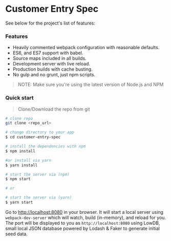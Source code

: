 # Customer Entry Spec
 
See below for the project's list of features:  

### Features

* Heavily commented webpack configuration with reasonable defaults.
* ES6, and ES7 support with babel.
* Source maps included in all builds.
* Development server with live reload.
* Production builds with cache busting.
* No gulp and no grunt, just npm scripts.

>NOTE: Make sure you're using the latest version of Node.js and NPM

### Quick start

> Clone/Download the repo from git

```bash
# clone repo
git clone <repo_url>

# change directory to your app
$ cd customer-entry-spec

# install the dependencies with npm
$ npm install

#or install via yarn
$ yarn install

# start the server via (npm)
$ npm start

# or

# start the server via (yarn)
$ yarn start
```

Go to [http://localhost:8080](http://localhost:8080) in your browser.
It will start a local server using `webpack-dev-server` which will watch, build (in-memory), and reload for you. The port will be displayed to you as `http://localhost:8080` using LowDB, small local JSON database powered by Lodash & Faker to generate initial seed data.
